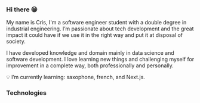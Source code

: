 ### Hi there 😁

My name is Cris, I'm a software engineer student with a double degree in industrial engineering. I’m passionate about tech development and the great impact it could have if we use it in the right way and put it at disposal of society.

I have developed knowledge and domain mainly in data science and software development. I love learning new things and challenging myself for improvement in a complete way, both professionally and personally. 

💡 I’m currently learning: saxophone, french, and Next.js.

### Technologies



 
<!--
**cjdrago/cjdrago** is a ✨ _special_ ✨ repository because its `README.md` (this file) appears on your GitHub profile.

Here are some ideas to get you started:

- 🔭 I’m currently working on ...
- 🌱 I’m currently learning ...
- 👯 I’m looking to collaborate on ...
- 🤔 I’m looking for help with ...
- 💬 Ask me about ...
- 📫 How to reach me: ...
- 😄 Pronouns: ...
- ⚡ Fun fact: ...
-->
